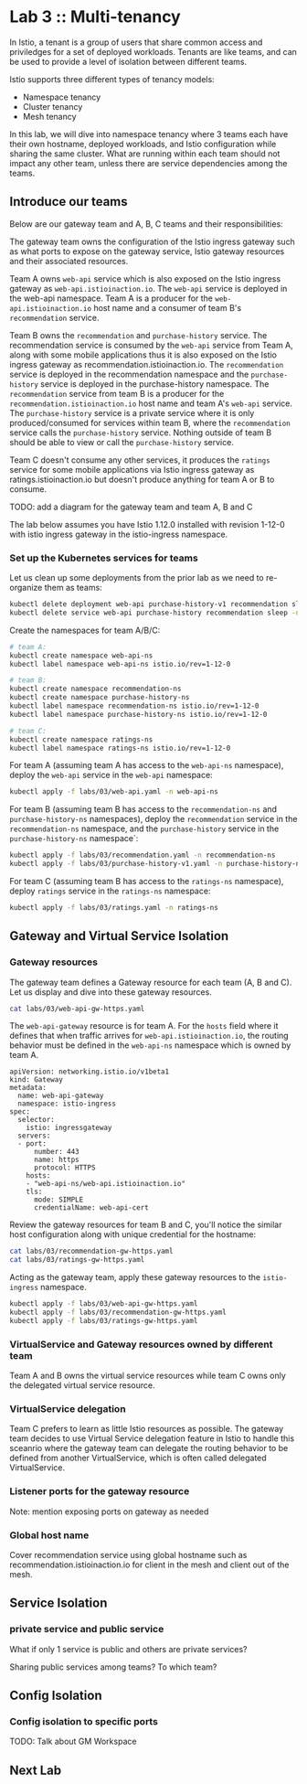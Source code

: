 # Lab 3 :: Multi-tenancy

In Istio, a tenant is a group of users that share common access and priviledges for a set of deployed workloads. Tenants are like teams, and can be used to provide a level of isolation between different teams.

Istio supports three different types of tenancy models:
- Namespace tenancy
- Cluster tenancy
- Mesh tenancy

In this lab, we will dive into namespace tenancy where 3 teams each have their own hostname, deployed workloads, and Istio configuration while sharing the same cluster. What are running within each team should not impact any other team, unless there are service dependencies among the teams.

## Introduce our teams

Below are our gateway team and A, B, C teams and their responsibilities:

The gateway team owns the configuration of the Istio ingress gateway such as what ports to expose on the gateway service, Istio gateway resources and their associated resources.

Team A owns `web-api` service which is also exposed on the Istio ingress gateway as `web-api.istioinaction.io`. The `web-api` service is deployed in the web-api namespace. Team A is a producer for the `web-api.istioinaction.io` host name and a consumer of team B's `recommendation` service.

Team B owns the `recommendation` and `purchase-history` service. The recommendation service is consumed by the `web-api` service from Team A, along with some mobile applications thus it is also exposed on the Istio ingress gateway as recommendation.istioinaction.io. The `recommendation` service is deployed in the recommendation namespace and the `purchase-history` service is deployed in the purchase-history namespace. The `recommendation` service from team B is a producer for the `recommendation.istioinaction.io` host name and team A's `web-api` service. The `purchase-history` service is a private service where it is only produced/consumed for services within team B, where the `recommendation` service calls the `purchase-history` service. Nothing outside of team B should be able to view or call the `purchase-history` service.

Team C doesn't consume any other services, it produces the `ratings` service for some mobile applications via Istio ingress gateway as ratings.istioinaction.io but doesn't produce anything for team A or B to consume.


TODO: add a diagram for the gateway team and team A, B and C

The lab below assumes you have Istio 1.12.0 installed with revision 1-12-0 with istio ingress gateway in the istio-ingress namespace.
### Set up the Kubernetes services for teams

Let us clean up some deployments from the prior lab as we need to re-organize them as teams:

```bash
kubectl delete deployment web-api purchase-history-v1 recommendation sleep -n istioinaction
kubectl delete service web-api purchase-history recommendation sleep -n istioinaction
```

Create the namespaces for team A/B/C:

```bash
# team A:
kubectl create namespace web-api-ns
kubectl label namespace web-api-ns istio.io/rev=1-12-0

# team B:
kubectl create namespace recommendation-ns
kubectl create namespace purchase-history-ns
kubectl label namespace recommendation-ns istio.io/rev=1-12-0
kubectl label namespace purchase-history-ns istio.io/rev=1-12-0

# team C:
kubectl create namespace ratings-ns
kubectl label namespace ratings-ns istio.io/rev=1-12-0

```

For team A (assuming team A has access to the `web-api-ns` namespace), deploy the `web-api` service in the `web-api` namespace:

```bash
kubectl apply -f labs/03/web-api.yaml -n web-api-ns
```

For team B (assuming team B has access to the `recommendation-ns` and `purchase-history-ns` namespaces), deploy the `recommendation` service in the `recommendation-ns` namespace, and the `purchase-history` service in the `purchase-history-ns` namespace`:

```bash
kubectl apply -f labs/03/recommendation.yaml -n recommendation-ns
kubectl apply -f labs/03/purchase-history-v1.yaml -n purchase-history-ns
```

For team C (assuming team B has access to the `ratings-ns` namespace), deploy `ratings` service in the `ratings-ns` namespace:

```bash
kubectl apply -f labs/03/ratings.yaml -n ratings-ns
```
## Gateway and Virtual Service Isolation

### Gateway resources
The gateway team defines a Gateway resource for each team (A, B and C). Let us display and dive into these gateway resources.

```bash
cat labs/03/web-api-gw-https.yaml
```

The `web-api-gateway` resource is for team A. For the `hosts` field where it defines that when traffic arrives for `web-api.istioinaction.io`, the routing behavior must be defined in the `web-api-ns` namespace which is owned by team A.  

```text
apiVersion: networking.istio.io/v1beta1
kind: Gateway
metadata:
  name: web-api-gateway
  namespace: istio-ingress
spec:
  selector:
    istio: ingressgateway
  servers:
  - port:
      number: 443
      name: https
      protocol: HTTPS
    hosts:
    - "web-api-ns/web-api.istioinaction.io"
    tls:
      mode: SIMPLE
      credentialName: web-api-cert
```

Review the gateway resources for team B and C, you'll notice the similar host configuration along with unique credential for the hostname:

```bash
cat labs/03/recommendation-gw-https.yaml
cat labs/03/ratings-gw-https.yaml
```

Acting as the gateway team, apply these gateway resources to the `istio-ingress` namespace. 

```bash
kubectl apply -f labs/03/web-api-gw-https.yaml
kubectl apply -f labs/03/recommendation-gw-https.yaml
kubectl apply -f labs/03/ratings-gw-https.yaml
```

### VirtualService and Gateway resources owned by different team

Team A and B owns the virtual service resources while team C owns only the delegated virtual service resource.

### VirtualService delegation
Team C prefers to learn as little Istio resources as possible. The gateway team decides to use Virtual Service delegation feature in Istio to handle this sceanrio where the gateway team can delegate the routing behavior to be defined from another VirtualService, which is often called delegated VirtualService.
### Listener ports for the gateway resource

Note: mention exposing ports on gateway as needed

### Global host name

Cover recommendation service using global hostname such as recommendation.istioinaction.io for client in the mesh and client out of the mesh.

## Service Isolation

### private service and public service

What if only 1 service is public and others are private services?

Sharing public services among teams?  To which team?

## Config Isolation

### Config isolation to specific ports

TODO: Talk about GM Workspace

## Next Lab